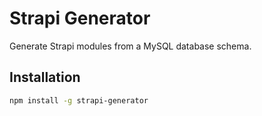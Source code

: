 # Strapi Generator

Generate Strapi modules from a MySQL database schema.

## Installation
```bash
npm install -g strapi-generator
